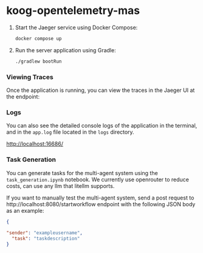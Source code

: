 # koog-opentelemetry-mas

1. Start the Jaeger service using Docker Compose:
   ```bash
   docker compose up
   ```

2. Run the server application using Gradle:
   ```bash
   ./gradlew bootRun
   ```

### Viewing Traces
Once the application is running, you can view the traces in the Jaeger UI at 
the endpoint:

### Logs

You can also see the detailed console logs of the application in the terminal, and in the `app.log` file located in the `logs` directory.

[http://localhost:16686/](http://localhost:16686/api/traces?service=koog_otel_mas)

### Task Generation

You can generate tasks for the multi-agent system using the `task_generation.ipynb` notebook. We currently use openrouter to reduce costs, can use any llm that litellm supports.

If you want to manually test the multi-agent system, send a post request to http://localhost:8080/startworkflow endpoint with the following JSON body as an example:

```json
{
   
"sender": "exampleusername",
  "task": "taskdescription"
}
```
